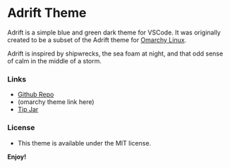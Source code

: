 # Adrift Theme

Adrift is a simple blue and green dark theme for VSCode. It was originally created to be a subset of the Adrift theme for [Omarchy Linux](https://omarchy.org).

Adrift is inspired by shipwrecks, the sea foam at night, and that odd sense of calm in the middle of a storm.

### Links

* [Github Repo](https://github.com/jaredb1011/VSCode-Theme-Adrift)
* (omarchy theme link here)
* [Tip Jar](https://ko-fi.com/jboggsdev)

### License
* This theme is available under the MIT license.

**Enjoy!**
